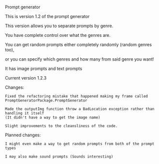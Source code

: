 Prompt generator

This is version 1.2 of the prompt generator

This version allows you to separate prompts by genre.

You have complete control over what the genres are.

You can get random prompts either completely randomly (random genres too), 

or you can specify which genres and how many from said genre you want!

It has image prompts and text prompts

Current version 1.2.3

Changes:

    Fixed the refactoring mistake that happened making my frame called PromptGeneratorPackage.PromptGenerator 

    Made the outputImg function throw a BadLocation exception rather than handling it itself
    (It didn't have a way to get the image name)

    Slight improvements to the cleansliness of the code.


Planned changes:

    I might even make a way to get random prompts from both of the prompt types

    I may also make sound prompts (Sounds interesting)
